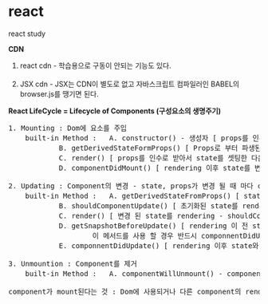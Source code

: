 # react
react study

**CDN**
1. react cdn - 학습용으로 구동이 안되는 기능도 있다. <br/>
	<script src="https://unpkg.com/react@15/dist/react.js"></script><br/>
	<script src="https://unpkg.com/react-dom@15/dist/react-dom.js"></script>
2. JSX cdn - JSX는 CDN이 별도로 없고 자바스크립트 컴파일러인 BABEL의 browser.js를 땡기면 된다. <br/>
	<script src="https://cdnjs.cloudflare.com/ajax/libs/babel-core/5.8.34/browser.js"></script>


**React LifeCycle = Lifecycle of Components (구성요소의 생명주기)**
<pre>
1. Mounting : Dom에 요소를 주입
	built-in Method : 	A. constructor() - 생성자 [ props를 인수로 받을 수 있고 state의 초기화 할 수 있다 ]
			B. getDerivedStateFormProps() [ Props로 부터 파생된 state : props를 기반으로 state를 setting  ]
			C. render() [ props를 인수로 받아서 state를 셋팅한 다음 render로 출력]
			D. componentDidMount() [ rendering 이후 state를 변경] ( 나 사용 됐어요~ )

2. Updating : Component의 변경 - state, props가 변경 될 때 마다 component가 update된다.
	built-in Method : 	A. getDerivedStateFromProps() [ state를 props기반으로 초기화 ]
			B. shouldComponentUpdate() [ 초기화된 state를 rendering 할지 결정 default : true ]
			C. render() [ 변경 된 state를 rendering - shouldComponentUpdate() {return false;} 로 처리하면 안함 ]
			D. getSnapshotBeforeUpdate() [ rendering 이 전 state와 props에 접근. - 
					이 메서드를 사용 할 경우 반드시 componnentDidUpdate() 를 같이 사용해야 한다. ]
			E. componnentDidUpdate() [ rendering 이후 state와 props에 접근 ] ( 나 변경 됐어요~ )

3. Unmountion : Component를 제거
	built-in Method : 	A. componentWillUnmount() - component의 마운트해제 시 호출되는 메소드 ( 나 집에 가요 ~ )

component가 mount된다는 것 : Dom에 사용되거나 다른 component의 rendering에 사용되는 경우
</pre>
